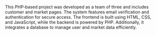 This PHP-based project was developed as a team of three and includes customer and market pages. The system features email verification and authentication for secure access. The frontend is built using HTML, CSS, and JavaScript, while the backend is powered by PHP. Additionally, it integrates a database to manage user and market data efficiently.
